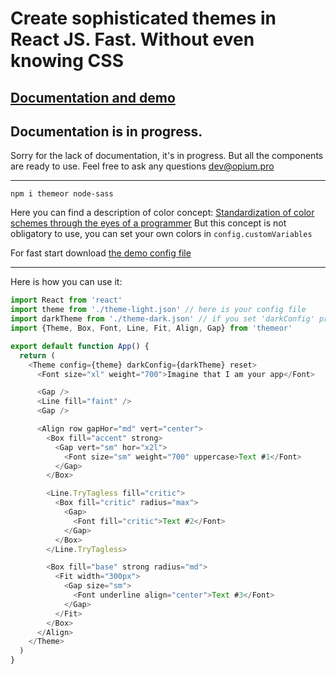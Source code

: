 # Create sophisticated themes in React JS. Fast. Without even knowing CSS

## [Documentation and demo](http://themeor.opium.pro/)

## Documentation is in progress.
Sorry for the lack of documentation, it's in progress.
But all the components are ready to use.
Feel free to ask any questions [dev@opium.pro](mailto:dev@opium.pro)

---

`npm i themeor node-sass`

Here you can find a description of color concept: [Standardization of color schemes through the eyes of a programmer](https://medium.com/@opium.pro/standardisation-of-color-schemes-through-the-eyes-of-a-programmer-53cc25148470) But this concept is not obligatory to use, you can set your own colors in `config.customVariables`

For fast start download [the demo config file](https://github.com/opium-pro/themeor/blob/v-0.1.3/src/docs/theme/theme-light.json)

---

Here is how you can use it:

```javascript
import React from 'react'
import theme from './theme-light.json' // here is your config file
import darkTheme from './theme-dark.json' // if you set 'darkConfig' prop, dark theme on user's computer will be detected automatically
import {Theme, Box, Font, Line, Fit, Align, Gap} from 'themeor'

export default function App() {
  return (
    <Theme config={theme} darkConfig={darkTheme} reset>
      <Font size="xl" weight="700">Imagine that I am your app</Font>

      <Gap />
      <Line fill="faint" />
      <Gap />

      <Align row gapHor="md" vert="center">
        <Box fill="accent" strong>
          <Gap vert="sm" hor="x2l">
            <Font size="sm" weight="700" uppercase>Text #1</Font>
          </Gap>
        </Box>

        <Line.TryTagless fill="critic">
          <Box fill="critic" radius="max">
            <Gap>
              <Font fill="critic">Text #2</Font>
            </Gap>
          </Box>
        </Line.TryTagless>

        <Box fill="base" strong radius="md">
          <Fit width="300px">
            <Gap size="sm">
              <Font underline align="center">Text #3</Font>
            </Gap>
          </Fit>
        </Box>
      </Align>
    </Theme>
  )
}
```
